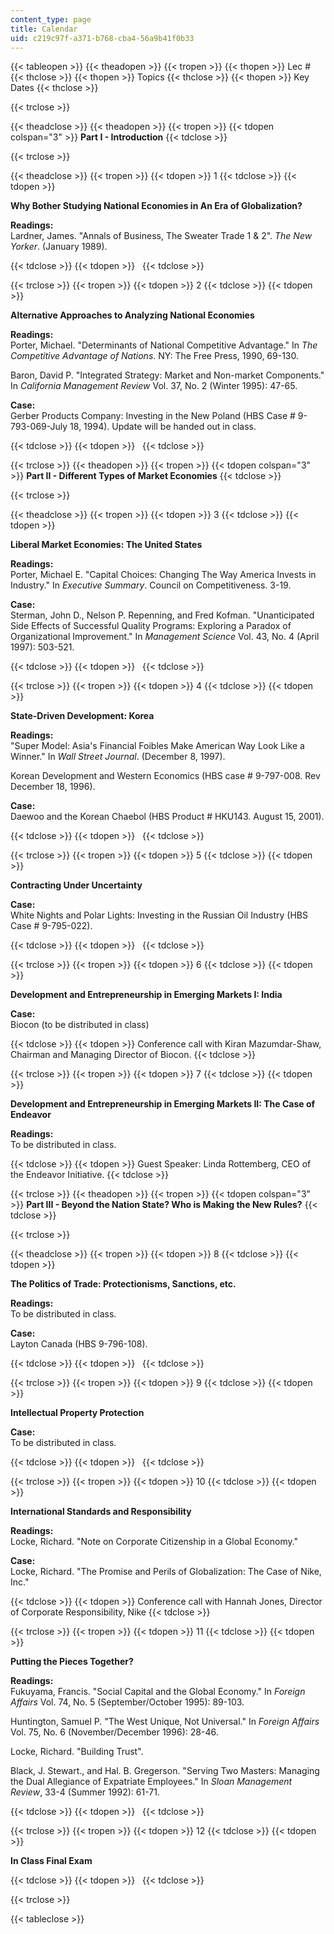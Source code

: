 ```yaml
---
content_type: page
title: Calendar
uid: c219c97f-a371-b768-cba4-56a9b41f0b33
---
```


{{< tableopen >}}
{{< theadopen >}}
{{< tropen >}}
{{< thopen >}}
Lec #
{{< thclose >}}
{{< thopen >}}
Topics
{{< thclose >}}
{{< thopen >}}
Key Dates
{{< thclose >}}

{{< trclose >}}

{{< theadclose >}}
{{< theadopen >}}
{{< tropen >}}
{{< tdopen colspan="3" >}}
**Part I - Introduction**
{{< tdclose >}}

{{< trclose >}}

{{< theadclose >}}
{{< tropen >}}
{{< tdopen >}}
1
{{< tdclose >}}
{{< tdopen >}}


**Why Bother Studying National Economies in An Era of Globalization?**

**Readings:**  
Lardner, James. "Annals of Business, The Sweater Trade 1 & 2". _The New Yorker_. (January 1989).


{{< tdclose >}}
{{< tdopen >}}
 
{{< tdclose >}}

{{< trclose >}}
{{< tropen >}}
{{< tdopen >}}
2
{{< tdclose >}}
{{< tdopen >}}


**Alternative Approaches to Analyzing National Economies**

**Readings:**  
Porter, Michael. "Determinants of National Competitive Advantage." In _The Competitive Advantage of Nations_. NY: The Free Press, 1990, 69-130.

Baron, David P. "Integrated Strategy: Market and Non-market Components." In _California Management Review_ Vol. 37, No. 2 (Winter 1995): 47-65.

**Case:**  
Gerber Products Company: Investing in the New Poland (HBS Case # 9-793-069-July 18, 1994). Update will be handed out in class.


{{< tdclose >}}
{{< tdopen >}}
 
{{< tdclose >}}

{{< trclose >}}
{{< theadopen >}}
{{< tropen >}}
{{< tdopen colspan="3" >}}
**Part II - Different Types of Market Economies**
{{< tdclose >}}

{{< trclose >}}

{{< theadclose >}}
{{< tropen >}}
{{< tdopen >}}
3
{{< tdclose >}}
{{< tdopen >}}


**Liberal Market Economies: The United States**

**Readings:**  
Porter, Michael E. "Capital Choices: Changing The Way America Invests in Industry." In _Executive Summary_. Council on Competitiveness. 3-19.

**Case:**  
Sterman, John D., Nelson P. Repenning, and Fred Kofman. "Unanticipated Side Effects of Successful Quality Programs: Exploring a Paradox of Organizational Improvement." In _Management Science_ Vol. 43, No. 4 (April 1997): 503-521.


{{< tdclose >}}
{{< tdopen >}}
 
{{< tdclose >}}

{{< trclose >}}
{{< tropen >}}
{{< tdopen >}}
4
{{< tdclose >}}
{{< tdopen >}}


**State-Driven Development: Korea**

**Readings:**  
"Super Model: Asia's Financial Foibles Make American Way Look Like a Winner." In _Wall Street Journal_. (December 8, 1997).

Korean Development and Western Economics (HBS case # 9-797-008. Rev December 18, 1996).

**Case:**  
Daewoo and the Korean Chaebol (HBS Product # HKU143. August 15, 2001).


{{< tdclose >}}
{{< tdopen >}}
 
{{< tdclose >}}

{{< trclose >}}
{{< tropen >}}
{{< tdopen >}}
5
{{< tdclose >}}
{{< tdopen >}}


**Contracting Under Uncertainty**

**Case:**  
White Nights and Polar Lights: Investing in the Russian Oil Industry (HBS Case # 9-795-022).


{{< tdclose >}}
{{< tdopen >}}
 
{{< tdclose >}}

{{< trclose >}}
{{< tropen >}}
{{< tdopen >}}
6
{{< tdclose >}}
{{< tdopen >}}


**Development and Entrepreneurship in Emerging Markets I: India**

**Case:**  
Biocon (to be distributed in class)


{{< tdclose >}}
{{< tdopen >}}
Conference call with Kiran Mazumdar-Shaw, Chairman and Managing Director of Biocon.
{{< tdclose >}}

{{< trclose >}}
{{< tropen >}}
{{< tdopen >}}
7
{{< tdclose >}}
{{< tdopen >}}


**Development and Entrepreneurship in Emerging Markets II: The Case of Endeavor**

**Readings:**  
To be distributed in class.


{{< tdclose >}}
{{< tdopen >}}
Guest Speaker: Linda Rottemberg, CEO of the Endeavor Initiative.
{{< tdclose >}}

{{< trclose >}}
{{< theadopen >}}
{{< tropen >}}
{{< tdopen colspan="3" >}}
**Part III - Beyond the Nation State? Who is Making the New Rules?**
{{< tdclose >}}

{{< trclose >}}

{{< theadclose >}}
{{< tropen >}}
{{< tdopen >}}
8
{{< tdclose >}}
{{< tdopen >}}


**The Politics of Trade: Protectionisms, Sanctions, etc.**

**Readings:**  
To be distributed in class.

**Case:**  
Layton Canada (HBS 9-796-108).


{{< tdclose >}}
{{< tdopen >}}
 
{{< tdclose >}}

{{< trclose >}}
{{< tropen >}}
{{< tdopen >}}
9
{{< tdclose >}}
{{< tdopen >}}


**Intellectual Property Protection**

**Case:**  
To be distributed in class.


{{< tdclose >}}
{{< tdopen >}}
 
{{< tdclose >}}

{{< trclose >}}
{{< tropen >}}
{{< tdopen >}}
10
{{< tdclose >}}
{{< tdopen >}}


**International Standards and Responsibility**

**Readings:**  
Locke, Richard. "Note on Corporate Citizenship in a Global Economy."

**Case:**  
Locke, Richard. "The Promise and Perils of Globalization: The Case of Nike, Inc."


{{< tdclose >}}
{{< tdopen >}}
Conference call with Hannah Jones, Director of Corporate Responsibility, Nike
{{< tdclose >}}

{{< trclose >}}
{{< tropen >}}
{{< tdopen >}}
11
{{< tdclose >}}
{{< tdopen >}}


**Putting the Pieces Together?**

**Readings:**  
Fukuyama, Francis. "Social Capital and the Global Economy." In _Foreign Affairs_ Vol. 74, No. 5 (September/October 1995): 89-103.

Huntington, Samuel P. "The West Unique, Not Universal." In _Foreign Affairs_ Vol. 75, No. 6 (November/December 1996): 28-46.

Locke, Richard. "Building Trust".

Black, J. Stewart., and Hal. B. Gregerson. "Serving Two Masters: Managing the Dual Allegiance of Expatriate Employees." In _Sloan Management Review_, 33-4 (Summer 1992): 61-71.


{{< tdclose >}}
{{< tdopen >}}
 
{{< tdclose >}}

{{< trclose >}}
{{< tropen >}}
{{< tdopen >}}
12
{{< tdclose >}}
{{< tdopen >}}


**In Class Final Exam**


{{< tdclose >}}
{{< tdopen >}}
 
{{< tdclose >}}

{{< trclose >}}

{{< tableclose >}}